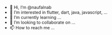 - 👋 Hi, I’m @naufalnab
- 👀 I’m interested in flutter, dart, java, javascript, ...
- 🌱 I’m currently learning ...
- 💞️ I’m looking to collaborate on ...
- 📫 How to reach me ...

<!---
naufalnab/naufalnab is a ✨ special ✨ repository because its `README.md` (this file) appears on your GitHub profile.
You can click the Preview link to take a look at your changes.
--->
